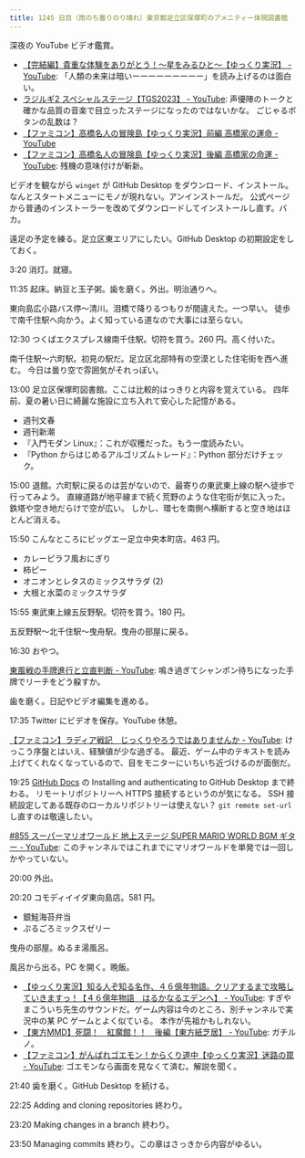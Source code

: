 ```yaml
---
title: 1245 日目（雨のち曇りのり晴れ）東京都足立区保塚町のアメニティー体現図書館
---
```


深夜の YouTube ビデオ鑑賞。

* [【完結編】貴重な体験をありがとう！～星をみるひと～【ゆっくり実況】 - YouTube](https://www.youtube.com/watch?v=FP53S0Yr3ek):
  「人類の未来は暗いーーーーーーーーー」を読み上げるのは面白い。
* [ラジルギ2 スペシャルステージ【TGS2023】 - YouTube](https://www.youtube.com/watch?v=1fAZukfmD98):
  声優陣のトークと確かな品質の音楽で目立ったステージになったのではないかな。
  ごじゃるボタンの乱数は？
* [【ファミコン】高橋名人の冒険島【ゆっくり実況】前編 高橋家の運命 - YouTube](https://www.youtube.com/watch?v=VpEWq4lbM9s)
* [【ファミコン】高橋名人の冒険島【ゆっくり実況】後編 高橋家の命運 - YouTube](https://www.youtube.com/watch?v=0bota5XWwmw):
  残機の意味付けが斬新。

ビデオを観ながら `winget` が GitHub Desktop をダウンロード、インストール。
なんとスタートメニューにモノが現れない。アンインストールだ。
公式ページから普通のインストーラーを改めてダウンロードしてインストールし直す。バカ。

遠足の予定を練る。足立区東エリアにしたい。GitHub Desktop の初期設定をしておく。

3:20 消灯。就寝。

11:35 起床。納豆と玉子粥。歯を磨く。外出。明治通りへ。

東向島広小路バス停～清川。泪橋で降りるつもりが間違えた。一つ早い。
徒歩で南千住駅へ向かう。よく知っている道なので大事には至らない。

12:30 つくばエクスプレス線南千住駅。切符を買う。260 円。高く付いた。

南千住駅～六町駅。初見の駅だ。足立区北部特有の空漠とした住宅街を西へ進む。
今日は曇り空で雰囲気がそれっぽい。

13:00 足立区保塚町図書館。ここは比較的はっきりと内容を覚えている。
四年前、夏の暑い日に綺麗な施設に立ち入れて安心した記憶がある。

* 週刊文春
* 週刊新潮
* 『入門モダン Linux』：これが収穫だった。もう一度読みたい。
* 『Python からはじめるアルゴリズムトレード』：Python 部分だけチェック。

15:00 退館。六町駅に戻るのは芸がないので、最寄りの東武東上線の駅へ徒歩で行ってみよう。
直線道路が地平線まで続く荒野のような住宅街が気に入った。鉄塔や空き地だらけで空が広い。
しかし、環七を南側へ横断すると空き地はほとんど消える。

15:50 こんなところにビッグエー足立中央本町店。463 円。

* カレーピラフ風おにぎり
* 柿ピー
* オニオンとレタスのミックスサラダ (2)
* 大根と水菜のミックスサラダ

15:55 東武東上線五反野駅。切符を買う。180 円。

五反野駅～北千住駅～曳舟駅。曳舟の部屋に戻る。

16:30 おやつ。

[東風戦の手牌進行と立直判断 - YouTube](https://www.youtube.com/watch?v=1hfQgJ1ODG4):
鳴き過ぎてシャンポン待ちになった手牌でリーチをどう躱すか。

歯を磨く。日記やビデオ編集を進める。

17:35 Twitter にビデオを保存。YouTube 休憩。

[【ファミコン】ラディア戦記　じっくりやろうではありませんか - YouTube](https://www.youtube.com/watch?v=AJt0GXQLuD4):
けっこう序盤とはいえ、経験値が少な過ぎる。
最近、ゲーム中のテキストを読み上げてくれなくなっているので、目をモニターにいちいち近づけるのが面倒だ。

19:25 [GitHub Docs] の Installing and authenticating to GitHub Desktop まで終わる。
リモートリポジトリーへ HTTPS 接続するというのが気になる。
SSH 接続設定してある既存のローカルリポジトリーは使えない？
`git remote set-url` し直すのは敬遠したい。

[#855 スーパーマリオワールド 地上ステージ SUPER MARIO WORLD BGM ギター - YouTube](https://www.youtube.com/watch?v=jMSp1WlDjgY):
このチャンネルではこれまでにマリオワールドを単発では一回しかやっていない。

20:00 外出。

20:20 コモディイイダ東向島店。581 円。

* 銀鮭海苔弁当
* ぷるごろミックスゼリー

曳舟の部屋。ぬるま湯風呂。

風呂から出る。PC を開く。晩飯。

* [【ゆっくり実況】知る人ぞ知る名作、４６億年物語。クリアするまで攻略していきますっ！【４６億年物語　はるかなるエデンへ】 - YouTube](https://www.youtube.com/watch?v=T_jN-JTnVfw):
  すぎやまこういち先生のサウンドだ。ゲーム内容は今のところ、別チャンネルで実況中の某 PC ゲームとよく似ている。
  本作が先祖かもしれない。
* [【東方MMD】死闘！　紅魔館！！　後編【東方紙芝居】 - YouTube](https://www.youtube.com/watch?v=ayL5jY1PFrs):
  ガチルノ。
* [【ファミコン】がんばれゴエモン！からくり道中【ゆっくり実況】迷路の罠 - YouTube](https://www.youtube.com/watch?v=n3moBnI69jU):
  ゴエモンなら画面を見なくて済む。解説を聞く。

21:40 歯を磨く。GitHub Desktop を続ける。

22:25 Adding and cloning repositories 終わり。

23:20 Making changes in a branch 終わり。

23:50 Managing commits 終わり。この章はさっきから内容がゆるい。

[GitHub Docs]: https://docs.github.com/en

